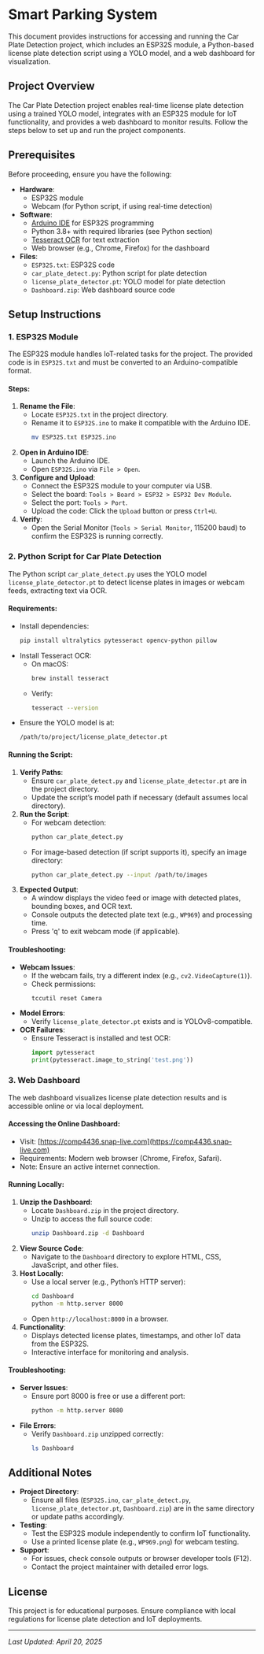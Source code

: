 # Smart Parking System

This document provides instructions for accessing and running the Car Plate Detection project, which includes an ESP32S module, a Python-based license plate detection script using a YOLO model, and a web dashboard for visualization.

## Project Overview

The Car Plate Detection project enables real-time license plate detection using a trained YOLO model, integrates with an ESP32S module for IoT functionality, and provides a web dashboard to monitor results. Follow the steps below to set up and run the project components.

## Prerequisites

Before proceeding, ensure you have the following:

- **Hardware**:
  - ESP32S module
  - Webcam (for Python script, if using real-time detection)
- **Software**:
  - [Arduino IDE](https://www.arduino.cc/en/software) for ESP32S programming
  - Python 3.8+ with required libraries (see Python section)
  - [Tesseract OCR](https://github.com/tesseract-ocr/tesseract) for text extraction
  - Web browser (e.g., Chrome, Firefox) for the dashboard
- **Files**:
  - `ESP32S.txt`: ESP32S code
  - `car_plate_detect.py`: Python script for plate detection
  - `license_plate_detector.pt`: YOLO model for plate detection
  - `Dashboard.zip`: Web dashboard source code

## Setup Instructions

### 1. ESP32S Module

The ESP32S module handles IoT-related tasks for the project. The provided code is in `ESP32S.txt` and must be converted to an Arduino-compatible format.

#### Steps:
1. **Rename the File**:
   - Locate `ESP32S.txt` in the project directory.
   - Rename it to `ESP32S.ino` to make it compatible with the Arduino IDE.
     ```bash
     mv ESP32S.txt ESP32S.ino
     ```
2. **Open in Arduino IDE**:
   - Launch the Arduino IDE.
   - Open `ESP32S.ino` via `File > Open`.
3. **Configure and Upload**:
   - Connect the ESP32S module to your computer via USB.
   - Select the board: `Tools > Board > ESP32 > ESP32 Dev Module`.
   - Select the port: `Tools > Port`.
   - Upload the code: Click the `Upload` button or press `Ctrl+U`.
4. **Verify**:
   - Open the Serial Monitor (`Tools > Serial Monitor`, 115200 baud) to confirm the ESP32S is running correctly.

### 2. Python Script for Car Plate Detection

The Python script `car_plate_detect.py` uses the YOLO model `license_plate_detector.pt` to detect license plates in images or webcam feeds, extracting text via OCR.

#### Requirements:
- Install dependencies:
  ```bash
  pip install ultralytics pytesseract opencv-python pillow
  ```
- Install Tesseract OCR:
  - On macOS:
    ```bash
    brew install tesseract
    ```
  - Verify:
    ```bash
    tesseract --version
    ```
- Ensure the YOLO model is at:
  ```
  /path/to/project/license_plate_detector.pt
  ```

#### Running the Script:
1. **Verify Paths**:
   - Ensure `car_plate_detect.py` and `license_plate_detector.pt` are in the project directory.
   - Update the script’s model path if necessary (default assumes local directory).
2. **Run the Script**:
   - For webcam detection:
     ```bash
     python car_plate_detect.py
     ```
   - For image-based detection (if script supports it), specify an image directory:
     ```bash
     python car_plate_detect.py --input /path/to/images
     ```
3. **Expected Output**:
   - A window displays the video feed or image with detected plates, bounding boxes, and OCR text.
   - Console outputs the detected plate text (e.g., `WP969`) and processing time.
   - Press 'q' to exit webcam mode (if applicable).

#### Troubleshooting:
- **Webcam Issues**:
  - If the webcam fails, try a different index (e.g., `cv2.VideoCapture(1)`).
  - Check permissions:
    ```bash
    tccutil reset Camera
    ```
- **Model Errors**:
  - Verify `license_plate_detector.pt` exists and is YOLOv8-compatible.
- **OCR Failures**:
  - Ensure Tesseract is installed and test OCR:
    ```python
    import pytesseract
    print(pytesseract.image_to_string('test.png'))
    ```

### 3. Web Dashboard

The web dashboard visualizes license plate detection results and is accessible online or via local deployment.

#### Accessing the Online Dashboard:
- Visit: [https://comp4436.snap-live.com](https://comp4436.snap-live.com)
- Requirements: Modern web browser (Chrome, Firefox, Safari).
- Note: Ensure an active internet connection.

#### Running Locally:
1. **Unzip the Dashboard**:
   - Locate `Dashboard.zip` in the project directory.
   - Unzip to access the full source code:
     ```bash
     unzip Dashboard.zip -d Dashboard
     ```
2. **View Source Code**:
   - Navigate to the `Dashboard` directory to explore HTML, CSS, JavaScript, and other files.
3. **Host Locally**:
   - Use a local server (e.g., Python’s HTTP server):
     ```bash
     cd Dashboard
     python -m http.server 8000
     ```
   - Open `http://localhost:8000` in a browser.
4. **Functionality**:
   - Displays detected license plates, timestamps, and other IoT data from the ESP32S.
   - Interactive interface for monitoring and analysis.

#### Troubleshooting:
- **Server Issues**:
  - Ensure port 8000 is free or use a different port:
    ```bash
    python -m http.server 8080
    ```
- **File Errors**:
  - Verify `Dashboard.zip` unzipped correctly:
    ```bash
    ls Dashboard
    ```

## Additional Notes

- **Project Directory**:
  - Ensure all files (`ESP32S.ino`, `car_plate_detect.py`, `license_plate_detector.pt`, `Dashboard.zip`) are in the same directory or update paths accordingly.
- **Testing**:
  - Test the ESP32S module independently to confirm IoT functionality.
  - Use a printed license plate (e.g., `WP969.png`) for webcam testing.
- **Support**:
  - For issues, check console outputs or browser developer tools (F12).
  - Contact the project maintainer with detailed error logs.

## License

This project is for educational purposes. Ensure compliance with local regulations for license plate detection and IoT deployments.

---

*Last Updated: April 20, 2025*

